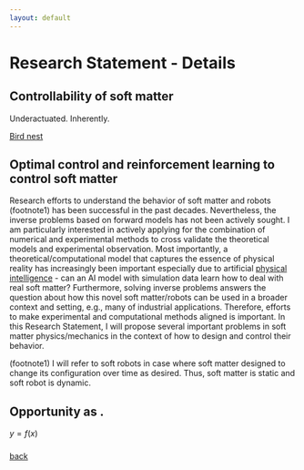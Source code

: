 ```yaml
---
layout: default
---
```


# Research Statement - Details

## Controllability of soft matter

Underactuated. Inherently.

[Bird nest](!nest-photo-seas-news.jpg)

## Optimal control and reinforcement learning to control soft matter

Research efforts to understand the behavior of soft matter and robots (footnote1) has been successful in the past decades. Nevertheless, the inverse problems based on forward models has not been actively sought. I am particularly interested in actively applying for the combination of numerical and experimental methods to cross validate the theoretical models and experimental observation. Most importantly, a theoretical/computational model that captures the essence of physical reality has increasingly been important especially due to artificial [physical intelligence](https://www.physicalintelligence.company/) - can an AI model with simulation data learn how to deal with real soft matter? Furthermore, solving inverse problems answers the question about how this novel soft matter/robots can be used in a broader context and setting, e.g., many of industrial applications. Therefore, efforts to make experimental and computational methods aligned is important. In this Research Statement, I will propose several important problems in soft matter physics/mechanics in the context of how to design and control their behavior.

(footnote1) I will refer to soft robots in case where soft matter designed to change its configuration over time as desired. Thus, soft matter is static and soft robot is dynamic.

## Opportunity as .

$y = f(x)$

###

[back](./)
